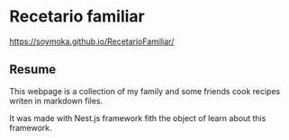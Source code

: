 # Recetario familiar
https://soymoka.github.io/RecetarioFamiliar/

## Resume
This webpage is a collection of my family and some friends cook recipes writen in markdown files.

It was made with Nest.js framework fith the object of learn about this framework.
